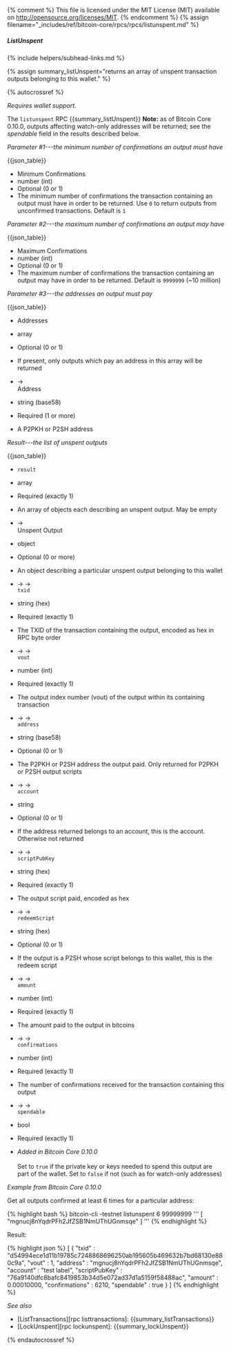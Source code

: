 {% comment %}
This file is licensed under the MIT License (MIT) available on
http://opensource.org/licenses/MIT.
{% endcomment %}
{% assign filename="_includes/ref/bitcoin-core/rpcs/rpcs/listunspent.md" %}

##### ListUnspent
{% include helpers/subhead-links.md %}

{% assign summary_listUnspent="returns an array of unspent transaction outputs belonging to this wallet." %}

{% autocrossref %}

*Requires wallet support.*

The `listunspent` RPC {{summary_listUnspent}} **Note:** as of Bitcoin
Core 0.10.0, outputs affecting watch-only addresses will be returned; see
the *spendable* field in the results described below.

*Parameter #1---the minimum number of confirmations an output must have*

{{json_table}}

* Minimum Confirmations
* number (int)
* Optional (0 or 1)
* The minimum number of confirmations the transaction containing an output must have in order to be returned.  Use `0` to return outputs from unconfirmed transactions. Default is `1`

*Parameter #2---the maximum number of confirmations an output may have*

{{json_table}}

* Maximum Confirmations
* number (int)
* Optional (0 or 1)
* The maximum number of confirmations the transaction containing an output may have in order to be returned.  Default is `9999999` (~10 million)

*Parameter #3---the addresses an output must pay*

{{json_table}}

* Addresses
* array
* Optional (0 or 1)
* If present, only outputs which pay an address in this array will be returned

* →<br>Address
* string (base58)
* Required (1 or more)
* A P2PKH or P2SH address

*Result---the list of unspent outputs*

{{json_table}}

* `result`
* array
* Required (exactly 1)
* An array of objects each describing an unspent output.  May be empty

* →<br>Unspent Output
* object
* Optional (0 or more)
* An object describing a particular unspent output belonging to this wallet

* → →<br>`txid`
* string (hex)
* Required (exactly 1)
* The TXID of the transaction containing the output, encoded as hex in RPC byte order

* → →<br>`vout`
* number (int)
* Required (exactly 1)
* The output index number (vout) of the output within its containing transaction

* → →<br>`address`
* string (base58)
* Optional (0 or 1)
* The P2PKH or P2SH address the output paid.  Only returned for P2PKH or P2SH output scripts

* → →<br>`account`
* string
* Optional (0 or 1)
* If the address returned belongs to an account, this is the account.  Otherwise not returned

* → →<br>`scriptPubKey`
* string (hex)
* Required (exactly 1)
* The output script paid, encoded as hex

* → →<br>`redeemScript`
* string (hex)
* Optional (0 or 1)
* If the output is a P2SH whose script belongs to this wallet, this is the redeem script

* → →<br>`amount`
* number (int)
* Required (exactly 1)
* The amount paid to the output in bitcoins

* → →<br>`confirmations`
* number (int)
* Required (exactly 1)
* The number of confirmations received for the transaction containing this output

* → →<br>`spendable`
* bool
* Required (exactly 1)
* *Added in Bitcoin Core 0.10.0*<br><br>Set to `true` if the private key or keys needed to spend this output are part of the wallet.  Set to `false` if not (such as for watch-only addresses)

*Example from Bitcoin Core 0.10.0*

Get all outputs confirmed at least 6 times for a particular
address:

{% highlight bash %}
bitcoin-cli -testnet listunspent 6 99999999 '''
  [
    "mgnucj8nYqdrPFh2JfZSB1NmUThUGnmsqe"
  ]
'''
{% endhighlight %}

Result:

{% highlight json %}
[
    {
        "txid" : "d54994ece1d11b19785c7248868696250ab195605b469632b7bd68130e880c9a",
        "vout" : 1,
        "address" : "mgnucj8nYqdrPFh2JfZSB1NmUThUGnmsqe",
        "account" : "test label",
        "scriptPubKey" : "76a9140dfc8bafc8419853b34d5e072ad37d1a5159f58488ac",
        "amount" : 0.00010000,
        "confirmations" : 6210,
        "spendable" : true
    }
]
{% endhighlight %}

*See also*

* [ListTransactions][rpc listtransactions]: {{summary_listTransactions}}
* [LockUnspent][rpc lockunspent]: {{summary_lockUnspent}}

{% endautocrossref %}
